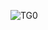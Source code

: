 ![TG0](https://github.com/matheussricardoo/TG-s/assets/112640101/2122406d-f792-4a18-a52a-1da0d2978817)
